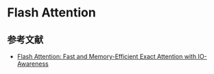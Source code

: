 # Flash Attention
## 参考文献

- [Flash Attention: Fast and Memory-Efficient Exact Attention with IO-Awareness](https://arxiv.org/abs/2205.14135)